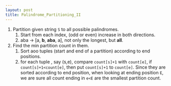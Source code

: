 ```yaml
---
layout: post
title: Palindrome_Partitioning_II
---
```


1. Partition given string `S` to all possible palindromes.
	1. Start from each index, (odd or even) increase in both directions.
	2. aba -> [a, __b__, __aba__, a], not only the longest, but __all__.
2. Find the min partition count in them.
	1. Sort aoo tuples (start and end of a partition) according to end positions.
	2. for each tuple , say (s,e), compare `count[s]+1` with `count[e]`, if `count[s]+1<count[e]`, then put `count[s]+1` to `count[e]`. Since they are sorted according to end position, when looking at ending position `E`, we are sure all count ending in `e<E` are the smallest partition count.